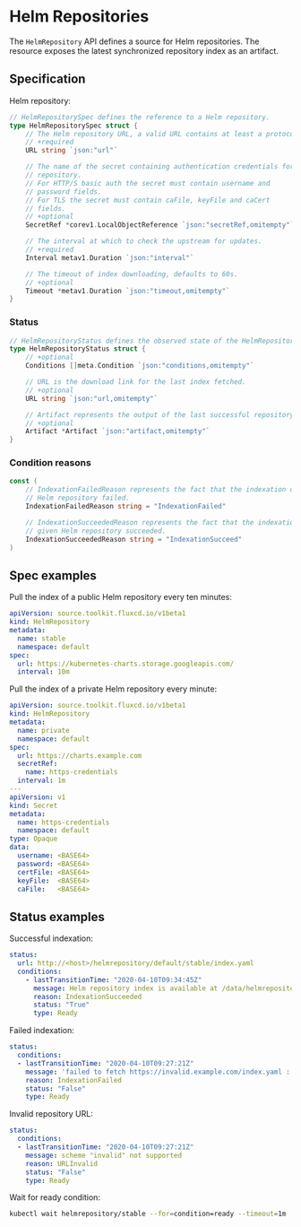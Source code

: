 # Helm Repositories

The `HelmRepository` API defines a source for Helm repositories.
The resource exposes the latest synchronized repository index as
an artifact.

## Specification

Helm repository:

```go
// HelmRepositorySpec defines the reference to a Helm repository.
type HelmRepositorySpec struct {
	// The Helm repository URL, a valid URL contains at least a protocol and host.
	// +required
	URL string `json:"url"`

	// The name of the secret containing authentication credentials for the Helm
	// repository.
	// For HTTP/S basic auth the secret must contain username and
	// password fields.
	// For TLS the secret must contain caFile, keyFile and caCert
	// fields.
    // +optional
	SecretRef *corev1.LocalObjectReference `json:"secretRef,omitempty"`

	// The interval at which to check the upstream for updates.
	// +required
	Interval metav1.Duration `json:"interval"`

	// The timeout of index downloading, defaults to 60s.
	// +optional
	Timeout *metav1.Duration `json:"timeout,omitempty"`
}
```

### Status

```go
// HelmRepositoryStatus defines the observed state of the HelmRepository.
type HelmRepositoryStatus struct {
	// +optional
	Conditions []meta.Condition `json:"conditions,omitempty"`

	// URL is the download link for the last index fetched.
	// +optional
	URL string `json:"url,omitempty"`

	// Artifact represents the output of the last successful repository sync.
	// +optional
	Artifact *Artifact `json:"artifact,omitempty"`
}
```

### Condition reasons

```go
const (
	// IndexationFailedReason represents the fact that the indexation of the given
	// Helm repository failed.
	IndexationFailedReason string = "IndexationFailed"

	// IndexationSucceededReason represents the fact that the indexation of the
	// given Helm repository succeeded.
	IndexationSucceededReason string = "IndexationSucceed"
)
```

## Spec examples

Pull the index of a public Helm repository every ten minutes:

```yaml
apiVersion: source.toolkit.fluxcd.io/v1beta1
kind: HelmRepository
metadata:
  name: stable
  namespace: default
spec:
  url: https://kubernetes-charts.storage.googleapis.com/
  interval: 10m
```

Pull the index of a private Helm repository every minute:

```yaml
apiVersion: source.toolkit.fluxcd.io/v1beta1
kind: HelmRepository
metadata:
  name: private
  namespace: default
spec:
  url: https://charts.example.com
  secretRef:
    name: https-credentials
  interval: 1m
---
apiVersion: v1
kind: Secret
metadata:
  name: https-credentials
  namespace: default
type: Opaque
data:
  username: <BASE64> 
  password: <BASE64>
  certFile: <BASE64>
  keyFile:  <BASE64>
  caFile:   <BASE64>
```

## Status examples

Successful indexation:

```yaml
status:
  url: http://<host>/helmrepository/default/stable/index.yaml
  conditions:
    - lastTransitionTime: "2020-04-10T09:34:45Z"
      message: Helm repository index is available at /data/helmrepository/default/stable/index-21c195d78e699e4b656e2885887d019627838993.yaml
      reason: IndexationSucceeded
      status: "True"
      type: Ready
```

Failed indexation:

```yaml
status:
  conditions:
  - lastTransitionTime: "2020-04-10T09:27:21Z"
    message: 'failed to fetch https://invalid.example.com/index.yaml : 404 Not Found'
    reason: IndexationFailed
    status: "False"
    type: Ready
```

Invalid repository URL:

```yaml
status:
  conditions:
  - lastTransitionTime: "2020-04-10T09:27:21Z"
    message: scheme "invalid" not supported
    reason: URLInvalid
    status: "False"
    type: Ready
```

Wait for ready condition:

```bash
kubectl wait helmrepository/stable --for=condition=ready --timeout=1m
```
